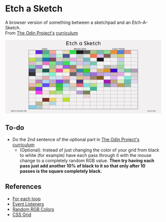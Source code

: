 # Etch a Sketch
A browser version of something between a sketchpad and an Etch-A-Sketch.<br>
From [The Odin Project's](https://www.theodinproject.com/) [curriculum](https://www.theodinproject.com/courses/web-development-101/lessons/etch-a-sketch-project)

![](screenshot.png)
  
## To-do
* Do the 2nd sentence of the optional part in [The Odin Project's curriculum](https://www.theodinproject.com/courses/web-development-101/lessons/etch-a-sketch-project)
  * (Optional): Instead of just changing the color of your grid from black to white (for example) have each pass through it with the mouse change to a completely random RGB value. <strong>Then try having each pass just add another 10% of black to it so that only after 10 passes is the square completely black.</strong>
  
## References
* [For each loop](https://developer.mozilla.org/en-US/docs/Web/JavaScript/Reference/Statements/for_each...in)
* [Event Listeners](https://developer.mozilla.org/en-US/docs/Web/API/EventTarget/addEventListener)
* [Random RGB Colors](https://stackoverflow.com/a/23095818)
* [CSS Grid](https://learncssgrid.com/)
